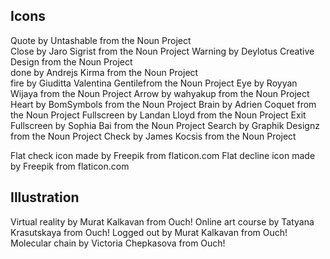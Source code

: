 ## Icons

<!-- the Noun Project  -->

Quote by Untashable from the Noun Project  
Close by Jaro Sigrist from the Noun Project
Warning by Deylotus Creative Design from the Noun Project  
done by Andrejs Kirma from the Noun Project  
fire by Giuditta Valentina Gentilefrom the Noun Project
Eye by Royyan Wijaya from the Noun Project
Arrow by wahyakup from the Noun Project
Heart by BomSymbols from the Noun Project
Brain by Adrien Coquet from the Noun Project
Fullscreen by Landan Lloyd from the Noun Project
Exit Fullscreen by Sophia Bai from the Noun Project
Search by Graphik Designz from the Noun Project
Check by James Kocsis from the Noun Project

<!-- Flaticon -->

Flat check icon made by Freepik from flaticon.com
Flat decline icon made by Freepik from flaticon.com

## Illustration

<!-- Icon8 -->

Virtual reality by Murat Kalkavan from Ouch!
Online art course by Tatyana Krasutskaya from Ouch!
Logged out by Murat Kalkavan from Ouch!
Molecular chain by Victoria Chepkasova from Ouch!
